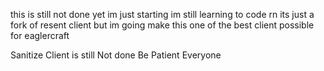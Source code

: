 this is still not done yet im just starting im still learning to code rn its just a fork of resent client but im going make this one of the best client possible for eaglercraft


Sanitize Client is still Not done Be Patient Everyone 


